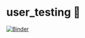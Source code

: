 # user_testing :cactus:

[![Binder](https://mybinder.org/badge_logo.svg)](https://mybinder.org/v2/gh/singapore-noodles/user_testing/master)
